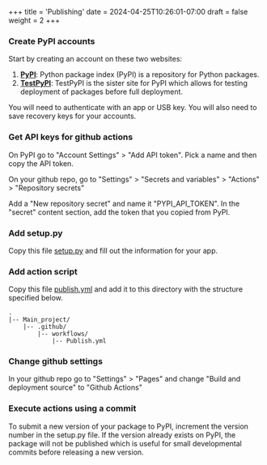 +++
title = 'Publishing'
date = 2024-04-25T10:26:01-07:00
draft = false
weight = 2
+++

### Create PyPI accounts

Start by creating an account on these two websites:

1. [**PyPI**](https://pypi.org/): Python package index (PyPI) is a repository for Python packages.
2. [**TestPyPI**](https://test.pypi.org/): TestPyPI is the sister site for PyPI which allows for testing deployment of packages before full deployment.

You will need to authenticate with an app or USB key.
You will also need to save recovery keys for your accounts.

### Get API keys for github actions

On PyPI go to "Account Settings" > "Add API token". Pick a name and then copy the API token.

On your github repo, go to "Settings" > "Secrets and variables" > "Actions" > "Repository secrets"

Add a "New repository secret" and name it "PYPI_API_TOKEN". In the "secret" content section, add the token that you copied from PyPI.

### Add setup.py

Copy this file [setup.py](/files/setup.py) and fill out the information for your app.

### Add action script

Copy this file [publish.yml](/files/publish.yml) and add it to this directory with the structure specified below.

    .
    |-- Main_project/
        |-- .github/
            |-- workflows/
                |-- Publish.yml

### Change github settings

In your github repo go to "Settings" > "Pages" and change "Build and deployment source" to "Github Actions"

### Execute actions using a commit

To submit a new version of your package to PyPI, increment the version number in the setup.py file. If the version already exists on PyPI, the package will not be published which is useful for small developmental commits before releasing a new version.
